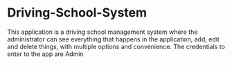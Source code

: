 # Driving-School-System
This application is a driving school management system where the administrator can see everything that happens in the application, add, edit and delete things, with multiple options and convenience.
The credentials to enter to the app are Admin
